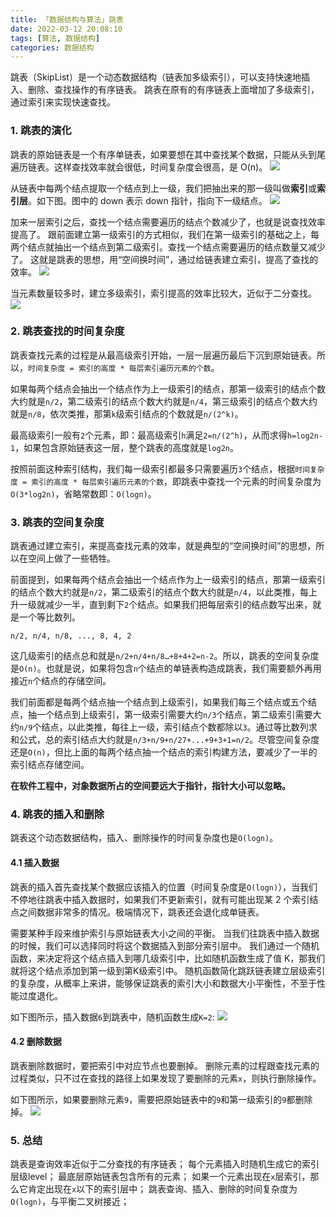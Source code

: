 ```yaml
---
title: 「数据结构与算法」跳表
date: 2022-03-12 20:08:10
tags: [算法, 数据结构]
categories: 数据结构
---
```


跳表（SkipList）是一个动态数据结构（链表加多级索引），可以支持快速地插入、删除、查找操作的有序链表。
跳表在原有的有序链表上面增加了多级索引，通过索引来实现快速查找。
<!-- more -->

### 1. 跳表的演化
跳表的原始链表是一个有序单链表，如果要想在其中查找某个数据，只能从头到尾遍历链表。这样查找效率就会很低，时间复杂度会很高，是 O(n)。
![](04_01.webp)

从链表中每两个结点提取一个结点到上一级，我们把抽出来的那一级叫做**索引**或**索引层**。如下图。图中的 down 表示 down 指针，指向下一级结点。
![](04_02.webp)

加来一层索引之后，查找一个结点需要遍历的结点个数减少了，也就是说查找效率提高了。
跟前面建立第一级索引的方式相似，我们在第一级索引的基础之上，每两个结点就抽出一个结点到第二级索引。查找一个结点需要遍历的结点数量又减少了。
这就是跳表的思想，用“空间换时间”，通过给链表建立索引，提高了查找的效率。
![](04_03.webp)

当元素数量较多时，建立多级索引，索引提高的效率比较大，近似于二分查找。
![](04_04.webp)

### 2. 跳表查找的时间复杂度
跳表查找元素的过程是从最高级索引开始，一层一层遍历最后下沉到原始链表。所以，`时间复杂度 = 索引的高度 * 每层索引遍历元素的个数`。

如果每两个结点会抽出一个结点作为上一级索引的结点，那第一级索引的结点个数大约就是`n/2`，第二级索引的结点个数大约就是`n/4`，第三级索引的结点个数大约就是`n/8`，依次类推，那第`k`级索引结点的个数就是`n/(2^k)`。

最高级索引一般有`2`个元素，即：最高级索引`h`满足`2=n/(2^h)`，从而求得`h=log2n-1`，如果包含原始链表这一层，整个跳表的高度就是`log2n`。

按照前面这种索引结构，我们每一级索引都最多只需要遍历`3`个结点，根据`时间复杂度 = 索引的高度 * 每层索引遍历元素的个数`，即跳表中查找一个元素的时间复杂度为`O(3*log2n)`，省略常数即：`O(logn)`。


### 3. 跳表的空间复杂度
跳表通过建立索引，来提高查找元素的效率，就是典型的“空间换时间”的思想，所以在空间上做了一些牺牲。

前面提到，如果每两个结点会抽出一个结点作为上一级索引的结点，那第一级索引的结点个数大约就是`n/2`，第二级索引的结点个数大约就是`n/4`，以此类推，每上升一级就减少一半，直到剩下`2`个结点。如果我们把每层索引的结点数写出来，就是一个等比数列。
```
n/2, n/4, n/8, ..., 8, 4, 2
```

这几级索引的结点总和就是`n/2+n/4+n/8…+8+4+2=n-2`。所以，跳表的空间复杂度是`O(n)`。也就是说，如果将包含`n`个结点的单链表构造成跳表，我们需要额外再用接近`n`个结点的存储空间。

我们前面都是每两个结点抽一个结点到上级索引，如果我们每三个结点或五个结点，抽一个结点到上级索引，第一级索引需要大约`n/3`个结点，第二级索引需要大约`n/9`个结点，以此类推，每往上一级，索引结点个数都除以`3`。通过等比数列求和公式，总的索引结点大约就是`n/3+n/9+n/27+...+9+3+1=n/2`。尽管空间复杂度还是`O(n)`，但比上面的每两个结点抽一个结点的索引构建方法，要减少了一半的索引结点存储空间。

**在软件工程中，对象数据所占的空间要远大于指针，指针大小可以忽略。**


### 4. 跳表的插入和删除
跳表这个动态数据结构，插入、删除操作的时间复杂度也是`O(logn)`。

#### 4.1 插入数据
跳表的插入首先查找某个数据应该插入的位置（时间复杂度是`O(logn)`），当我们不停地往跳表中插入数据时，如果我们不更新索引，就有可能出现某 2 个索引结点之间数据非常多的情况。极端情况下，跳表还会退化成单链表。

需要某种手段来维护索引与原始链表大小之间的平衡。
当我们往跳表中插入数据的时候，我们可以选择同时将这个数据插入到部分索引层中。
我们通过一个随机函数，来决定将这个结点插入到哪几级索引中，比如随机函数生成了值 K，那我们就将这个结点添加到第一级到第K级索引中。
随机函数简化跳跃链表建立层级索引的复杂度，从概率上来讲，能够保证跳表的索引大小和数据大小平衡性，不至于性能过度退化。

如下图所示，插入数据`6`到跳表中，随机函数生成`K=2`:
![](04_05.webp)

#### 4.2 删除数据
跳表删除数据时，要把索引中对应节点也要删掉。
删除元素的过程跟查找元素的过程类似，只不过在查找的路径上如果发现了要删除的元素`x`，则执行删除操作。

如下图所示，如果要删除元素`9`，需要把原始链表中的`9`和第一级索引的`9`都删除掉。
![](04_06.webp)

### 5. 总结
跳表是查询效率近似于二分查找的有序链表；
每个元素插入时随机生成它的索引层级level；
最底层原始链表包含所有的元素；
如果一个元素出现在`x`层索引，那么它肯定出现在`x`以下的索引层中；
跳表查询、插入、删除的时间复杂度为`O(logn)`，与平衡二叉树接近；
